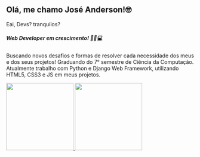 

<!--
**jose-andersonjr/jose-andersonjr** is a ✨ _special_ ✨ repository because its `README.md` (this file) appears on your GitHub profile.

Here are some ideas to get you started:

- 🔭 I’m currently working on ...
- 🌱 I’m currently learning ...
- 👯 I’m looking to collaborate on ...
- 🤔 I’m looking for help with ...
- 💬 Ask me about ...
- 📫 How to reach me: ...
- 😄 Pronouns: ...
- ⚡ Fun fact: ...
-->
## Olá, me chamo José Anderson!🤓
Eai, Devs? tranquilos?
##### Web Developer em crescimento! 👨‍💻💻
Buscando novos desafios e formas de resolver cada necessidade dos meus e dos seus projetos!
Graduando do 7° semestre de Ciência da Computação.
Atualmente trabalho com Python e Django Web Framework, utilizando HTML5, CSS3 e JS em meus projetos. 
<div>
<a href="https://github.com/seu-usuário-aqui">
<img height="180em" src="https://github-readme-stats.vercel.app/api/top-langs/?username=jose-andersonjr&layout=compact&langs_count=7&theme=dracula"/>
<img height="180em" src="https://github-readme-stats.vercel.app/api?username=jose-andersonjr&show_icons=true&theme=dracula&include_all_commits=true&count_private=true"/>
</div>
